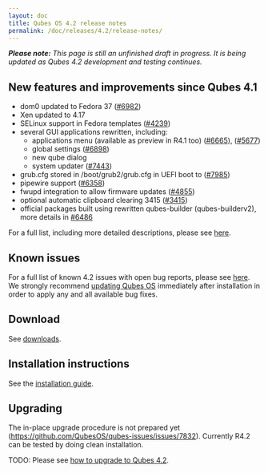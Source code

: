 ```yaml
---
layout: doc
title: Qubes OS 4.2 release notes
permalink: /doc/releases/4.2/release-notes/
---
```


_**Please note:** This page is still an unfinished draft in progress. It is being updated as Qubes 4.2 development and testing continues._

## New features and improvements since Qubes 4.1

- dom0 updated to Fedora 37 ([#6982](https://github.com/QubesOS/qubes-issues/issues/6982))
- Xen updated to 4.17
- SELinux support in Fedora templates ([#4239](https://github.com/QubesOS/qubes-issues/issues/4239))
- several GUI applications rewritten, including:
  - applications menu (available as preview in R4.1 too) ([#6665](https://github.com/QubesOS/qubes-issues/issues/6665)), ([#5677](https://github.com/QubesOS/qubes-issues/issues/5677))
  - global settings ([#6898](https://github.com/QubesOS/qubes-issues/issues/6898))
  - new qube dialog
  - system updater ([#7443](https://github.com/QubesOS/qubes-issues/issues/7443))
- grub.cfg stored in /boot/grub2/grub.cfg in UEFI boot to ([#7985](https://github.com/QubesOS/qubes-issues/issues/7985))
- pipewire support ([#6358](https://github.com/QubesOS/qubes-issues/issues/6358))
- fwupd integration to allow firmware updates ([#4855](https://github.com/QubesOS/qubes-issues/issues/4855))
- optional automatic clipboard clearing 3415 ([#3415](https://github.com/QubesOS/qubes-issues/issues/3415))
- official packages built using rewritten qubes-builder (qubes-builderv2), more details in [#6486](https://github.com/QubesOS/qubes-issues/issues/6486)

For a full list, including more detailed descriptions, please see
[here](https://github.com/QubesOS/qubes-issues/issues?q=is%3Aissue+sort%3Aupdated-desc+milestone%3A%22Release+4.2%22+label%3A%22release+notes%22+is%3Aclosed).

## Known issues

For a full list of known 4.2 issues with open bug reports, please see
[here](https://github.com/QubesOS/qubes-issues/issues?q=is%3Aopen+is%3Aissue+milestone%3A%22Release+4.2%22+label%3A%22T%3A+bug%22).
We strongly recommend [updating Qubes OS](/doc/how-to-update/) immediately
after installation in order to apply any and all available bug fixes.

## Download

See [downloads](/downloads/).

## Installation instructions

See the [installation guide](/doc/installation-guide/).

## Upgrading

The in-place upgrade procedure is not prepared yet (https://github.com/QubesOS/qubes-issues/issues/7832). Currently R4.2 can be tested by doing clean installation.

TODO: Please see [how to upgrade to Qubes 4.2](/doc/upgrade/4.2/).
